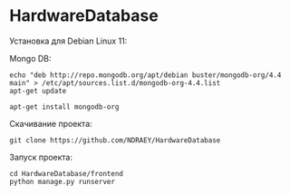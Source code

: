 # HardwareDatabase

Установка для Debian Linux 11:

Mongo DB:
```
echo "deb http://repo.mongodb.org/apt/debian buster/mongodb-org/4.4 main" > /etc/apt/sources.list.d/mongodb-org-4.4.list
apt-get update

apt-get install mongodb-org
```

Скачивание проекта:
```
git clone https://github.com/NDRAEY/HardwareDatabase
```

Запуск проекта:
```
cd HardwareDatabase/frontend
python manage.py runserver
```
